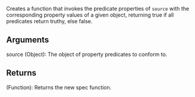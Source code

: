 Creates a function that invokes the predicate properties of `source` with the corresponding property values of a given object, returning true if all predicates return truthy, else false.


## Arguments
source (Object): The object of property predicates to conform to.


## Returns
(Function): Returns the new spec function.
